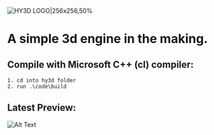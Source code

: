 ![HY3D LOGO|256x256,50%](data/hy3d.ico)

# A simple 3d engine in the making. 

## Compile with Microsoft C++ (cl) compiler:
    
    1. cd into hy3d folder
    2. run .\code\build 

## Latest Preview:
![Alt Text](previews/2_100221.gif "Preview gif")